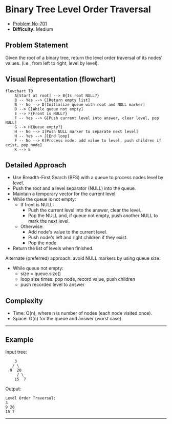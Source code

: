 # Binary Tree Level Order Traversal

- [Problem No-701](https://leetcode.com/problems/binary-tree-level-order-traversal/)
- **Difficulty:** Medium

## Problem Statement

Given the root of a binary tree, return the level order traversal of its nodes' values. (i.e., from left to right, level by level).

## Visual Representation (flowchart)

```mermaid
flowchart TD
    A[Start at root] --> B{Is root NULL?}
    B -- Yes --> C[Return empty list]
    B -- No --> D[Initialize queue with root and NULL marker]
    D --> E[While queue not empty]
    E --> F{Front is NULL?}
    F -- Yes --> G[Push current level into answer, clear level, pop NULL]
    G --> H{Queue empty?}
    H -- No --> I[Push NULL marker to separate next level]
    H -- Yes --> J[End loop]
    F -- No --> K[Process node: add value to level, push children if exist, pop node]
    K --> E
```

## Detailed Approach

- Use Breadth-First Search (BFS) with a queue to process nodes level by level.
- Push the root and a level separator (NULL) into the queue.
- Maintain a temporary vector for the current level.
- While the queue is not empty:
  - If front is NULL:
    - Push the current level into the answer, clear the level.
    - Pop the NULL and, if queue not empty, push another NULL to mark the next level.
  - Otherwise:
    - Add node's value to the current level.
    - Push node's left and right children if they exist.
    - Pop the node.
- Return the list of levels when finished.

Alternate (preferred) approach: avoid NULL markers by using queue size:
- While queue not empty:
  - size = queue.size()
  - loop size times: pop node, record value, push children
  - push recorded level to answer

## Complexity

- Time: O(n), where n is number of nodes (each node visited once).
- Space: O(n) for the queue and answer (worst case).

---

## Example

Input tree:
```
    3
   / \
  9  20
     / \
    15  7
```

Output:
```
Level Order Traversal:
3
9 20
15 7
```

---